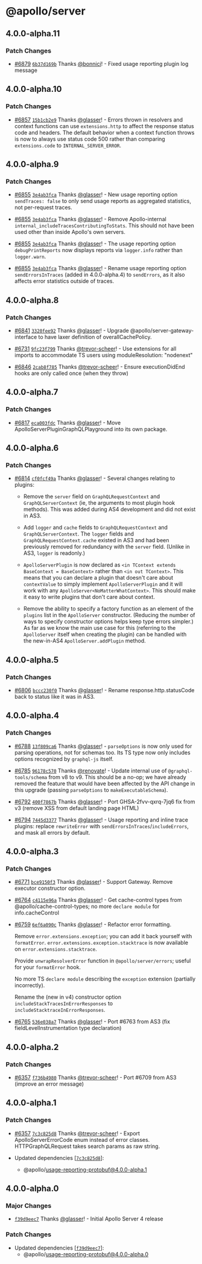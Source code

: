 # @apollo/server

## 4.0.0-alpha.11

### Patch Changes

- [#6879](https://github.com/apollographql/apollo-server/pull/6879) [`6b37d169b`](https://github.com/apollographql/apollo-server/commit/6b37d169bc7163d49efdff37f5a3a5c3404806ff) Thanks [@bonnici](https://github.com/bonnici)! - Fixed usage reporting plugin log message

## 4.0.0-alpha.10

### Patch Changes

- [#6857](https://github.com/apollographql/apollo-server/pull/6857) [`15b1cb2e9`](https://github.com/apollographql/apollo-server/commit/15b1cb2e96d9ede9007d22f33b2f5a745f071dba) Thanks [@glasser](https://github.com/glasser)! - Errors thrown in resolvers and context functions can use `extensions.http` to affect the response status code and headers. The default behavior when a context function throws is now to always use status code 500 rather than comparing `extensions.code` to `INTERNAL_SERVER_ERROR`.

## 4.0.0-alpha.9

### Patch Changes

- [#6855](https://github.com/apollographql/apollo-server/pull/6855) [`3e4ab3fca`](https://github.com/apollographql/apollo-server/commit/3e4ab3fcafb72027bf3c6359884808ba11381315) Thanks [@glasser](https://github.com/glasser)! - New usage reporting option `sendTraces: false` to only send usage reports as aggregated statistics, not per-request traces.

* [#6855](https://github.com/apollographql/apollo-server/pull/6855) [`3e4ab3fca`](https://github.com/apollographql/apollo-server/commit/3e4ab3fcafb72027bf3c6359884808ba11381315) Thanks [@glasser](https://github.com/glasser)! - Remove Apollo-internal `internal_includeTracesContributingToStats`. This should not have been used other than inside Apollo's own servers.

- [#6855](https://github.com/apollographql/apollo-server/pull/6855) [`3e4ab3fca`](https://github.com/apollographql/apollo-server/commit/3e4ab3fcafb72027bf3c6359884808ba11381315) Thanks [@glasser](https://github.com/glasser)! - The usage reporting option `debugPrintReports` now displays reports via `logger.info` rather than `logger.warn`.

* [#6855](https://github.com/apollographql/apollo-server/pull/6855) [`3e4ab3fca`](https://github.com/apollographql/apollo-server/commit/3e4ab3fcafb72027bf3c6359884808ba11381315) Thanks [@glasser](https://github.com/glasser)! - Rename usage reporting option `sendErrorsInTraces` (added in 4.0.0-alpha.4) to `sendErrors`, as it also affects error statistics outside of traces.

## 4.0.0-alpha.8

### Patch Changes

- [#6841](https://github.com/apollographql/apollo-server/pull/6841) [`3320fee92`](https://github.com/apollographql/apollo-server/commit/3320fee922ffa50080aa63597c84844516583860) Thanks [@glasser](https://github.com/glasser)! - Upgrade @apollo/server-gateway-interface to have laxer definition of overallCachePolicy.

* [#6731](https://github.com/apollographql/apollo-server/pull/6731) [`9fc23f799`](https://github.com/apollographql/apollo-server/commit/9fc23f7995205e8239890197dbeaabc5db6fb073) Thanks [@trevor-scheer](https://github.com/trevor-scheer)! - Use extensions for all imports to accommodate TS users using moduleResolution: "nodenext"

- [#6846](https://github.com/apollographql/apollo-server/pull/6846) [`2cab8f785`](https://github.com/apollographql/apollo-server/commit/2cab8f78580f6dacc64a497d06397b5b3cce89f6) Thanks [@trevor-scheer](https://github.com/trevor-scheer)! - Ensure executionDidEnd hooks are only called once (when they throw)

## 4.0.0-alpha.7

### Patch Changes

- [#6817](https://github.com/apollographql/apollo-server/pull/6817) [`eca003fdc`](https://github.com/apollographql/apollo-server/commit/eca003fdc75bdb63153e68119b9891d2bffc6545) Thanks [@glasser](https://github.com/glasser)! - Move ApolloServerPluginGraphQLPlayground into its own package.

## 4.0.0-alpha.6

### Patch Changes

- [#6814](https://github.com/apollographql/apollo-server/pull/6814) [`cf0fcf49a`](https://github.com/apollographql/apollo-server/commit/cf0fcf49afa9b8ee12840f5ac4bf1be6320cb7e1) Thanks [@glasser](https://github.com/glasser)! - Several changes relating to plugins:

  - Remove the `server` field on `GraphQLRequestContext` and `GraphQLServerContext` (ie, the arguments to most plugin hook methods). This was added during AS4 development and did not exist in AS3.

  - Add `logger` and `cache` fields to `GraphQLRequestContext` and `GraphQLServerContext`. The `logger` fields and `GraphQLRequestContext.cache` existed in AS3 and had been previously removed for redundancy with the `server` field. (Unlike in AS3, `logger` is readonly.)

  - `ApolloServerPlugin` is now declared as `<in TContext extends BaseContext = BaseContext>` rather than `<in out TContext>`. This means that you can declare a plugin that doesn't care about `contextValue` to simply implement `ApolloServerPlugin` and it will work with any `ApolloServer<NoMatterWhatContext>`. This should make it easy to write plugins that don't care about context.

  - Remove the ability to specify a factory function as an element of the `plugins` list in the `ApolloServer` constructor. (Reducing the number of ways to specify constructor options helps keep type errors simpler.) As far as we know the main use case for this (referring to the `ApolloServer` itself when creating the plugin) can be handled with the new-in-AS4 `ApolloServer.addPlugin` method.

## 4.0.0-alpha.5

### Patch Changes

- [#6806](https://github.com/apollographql/apollo-server/pull/6806) [`bccc230f0`](https://github.com/apollographql/apollo-server/commit/bccc230f05761c15098df9a5e9f57f0c65cf4fa6) Thanks [@glasser](https://github.com/glasser)! - Rename response.http.statusCode back to status like it was in AS3.

## 4.0.0-alpha.4

### Patch Changes

- [#6788](https://github.com/apollographql/apollo-server/pull/6788) [`13f809ca6`](https://github.com/apollographql/apollo-server/commit/13f809ca6c5e1f0be9d05823f1194a8743321a79) Thanks [@glasser](https://github.com/glasser)! - `parseOptions` is now only used for parsing operations, not for schemas too. Its TS type now only includes options recognized by `graphql-js` itself.

* [#6785](https://github.com/apollographql/apollo-server/pull/6785) [`96178c570`](https://github.com/apollographql/apollo-server/commit/96178c57070af574fbcff7f51b73924c576725db) Thanks [@renovate](https://github.com/apps/renovate)! - Update internal use of `@graphql-tools/schema` from v8 to v9. This should be a no-op; we have already removed the feature that would have been affected by the API change in this upgrade (passing `parseOptions` to `makeExecutableSchema`).

- [#6792](https://github.com/apollographql/apollo-server/pull/6792) [`400f7867b`](https://github.com/apollographql/apollo-server/commit/400f7867b521359fd7213547c88fcf3fc8fbe94c) Thanks [@glasser](https://github.com/glasser)! - Port GHSA-2fvv-qxrq-7jq6 fix from v3 (remove XSS from default landing page HTML)

* [#6794](https://github.com/apollographql/apollo-server/pull/6794) [`7445d3377`](https://github.com/apollographql/apollo-server/commit/7445d3377d16cdc65506131572c0a616d3a6324c) Thanks [@glasser](https://github.com/glasser)! - Usage reporting and inline trace plugins: replace `rewriteError` with `sendErrorsInTraces`/`includeErrors`, and mask all errors by default.

## 4.0.0-alpha.3

### Patch Changes

- [#6771](https://github.com/apollographql/apollo-server/pull/6771) [`bce9150f3`](https://github.com/apollographql/apollo-server/commit/bce9150f31d6fd58b7a6622611ec7b35b3564aa6) Thanks [@glasser](https://github.com/glasser)! - Support Gateway. Remove executor constructor option.

* [#6764](https://github.com/apollographql/apollo-server/pull/6764) [`c4115e96a`](https://github.com/apollographql/apollo-server/commit/c4115e96ac75e04cffe1c3353fc03ea65dcab909) Thanks [@glasser](https://github.com/glasser)! - Get cache-control types from @apollo/cache-control-types; no more `declare module` for info.cacheControl

- [#6759](https://github.com/apollographql/apollo-server/pull/6759) [`6ef6a090c`](https://github.com/apollographql/apollo-server/commit/6ef6a090cff26f5d98e9965cd839307931e12516) Thanks [@glasser](https://github.com/glasser)! - Refactor error formatting.

  Remove `error.extensions.exception`; you can add it back yourself with `formatError`. `error.extensions.exception.stacktrace` is now available on `error.extensions.stacktrace`.

  Provide `unwrapResolverError` function in `@apollo/server/errors`; useful for your `formatError` hook.

  No more TS `declare module` describing the `exception` extension (partially incorrectly).

  Rename the (new in v4) constructor option `includeStackTracesInErrorResponses` to `includeStacktraceInErrorResponses`.

* [#6765](https://github.com/apollographql/apollo-server/pull/6765) [`536e038a7`](https://github.com/apollographql/apollo-server/commit/536e038a744738f740072781f32e83a360ec0744) Thanks [@glasser](https://github.com/glasser)! - Port #6763 from AS3 (fix fieldLevelInstrumentation type declaration)

## 4.0.0-alpha.2

### Patch Changes

- [#6357](https://github.com/apollographql/apollo-server/pull/6357) [`f736b4980`](https://github.com/apollographql/apollo-server/commit/f736b4980b39f3b563939b100eff85e073189cb1) Thanks [@trevor-scheer](https://github.com/trevor-scheer)! - Port #6709 from AS3 (improve an error message)

## 4.0.0-alpha.1

### Patch Changes

- [#6357](https://github.com/apollographql/apollo-server/pull/6357) [`7c3c825d8`](https://github.com/apollographql/apollo-server/commit/7c3c825d834ddad778de8b6d4254e56613fe8534) Thanks [@trevor-scheer](https://github.com/trevor-scheer)! - Export ApolloServerErrorCode enum instead of error classes. HTTPGraphQLRequest takes search params as raw string.

- Updated dependencies [[`7c3c825d8`](https://github.com/apollographql/apollo-server/commit/7c3c825d834ddad778de8b6d4254e56613fe8534)]:
  - @apollo/usage-reporting-protobuf@4.0.0-alpha.1

## 4.0.0-alpha.0

### Major Changes

- [`f39d9eec7`](https://github.com/apollographql/apollo-server/commit/f39d9eec7ab72d0f471a0bb0646dd42ad81c56cf) Thanks [@glasser](https://github.com/glasser)! - Initial Apollo Server 4 release

### Patch Changes

- Updated dependencies [[`f39d9eec7`](https://github.com/apollographql/apollo-server/commit/f39d9eec7ab72d0f471a0bb0646dd42ad81c56cf)]:
  - @apollo/usage-reporting-protobuf@4.0.0-alpha.0
